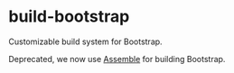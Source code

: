 build-bootstrap
===============

Customizable build system for Bootstrap.

Deprecated, we now use [Assemble](https://github.com/sellside/assemble) for building Bootstrap.